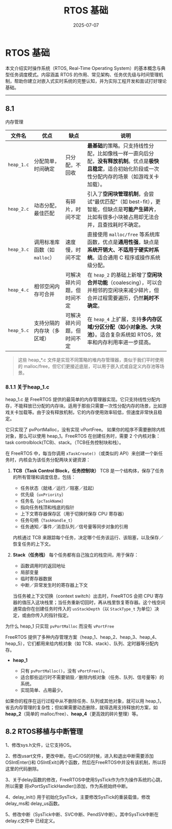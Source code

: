 ﻿---
layout: default
title: "RTOS 基础"
date: 2025-07-07
excerpt: "入门实时操作系统（RTOS）的核心概念、调度模式与典型应用，为后续深入嵌入式系统开发和项目实践打下基础。"
categories: embedded
tags:
  - RTOS
  - 嵌入式
  - 实时操作系统
---

# RTOS 基础

本文介绍实时操作系统（RTOS, Real-Time Operating System）的基本概念与典型任务调度模式。内容涵盖 RTOS 的作用、常见架构、任务优先级与时间管理机制，帮助你建立对嵌入式实时系统的完整认知，并为实际工程开发和面试打好理论基础。

---


<!--
> 基于Freertos的RTOS，来写的本篇文章

## 1. RTOS 的作用

在裸机系统中，所有的程序基本都是自己写的，所有的操作都是在一个无限的大循环 里面实现。
现实生活中的很多中小型的电子产品用的都是裸机系统，而且也能够满足需求。 
但是为什么还要学习 RTOS 编程，偏偏还要整个操作系统进来？

随着产品 要实现的功能越来越多，单纯的裸机系统已经不能够完美地解决问题，反而会使编程变得 更加复杂，如果想降低编程的难度，我们可以考虑引入 RTOS 实现多任务管理，这是使用 RTOS 的最大优势。

一般学习的第一步都是用API来实现多任务管理，RTOS的API是一个抽象的概念，实际上RTOS的API是对底层硬件的封装。

为了方便调试，还是需要去了解 RTOS 的底层原理。

FreeRTOS 版权

* FreeRTOS 由美国的 Richard Barry 于 2003 年发布，Richard Barry 是 FreeRTOS 的拥有 者和维护者，在过去的十多年中 FreeRTOS 历经了 9 个版本，与众多半导体厂商合作密切， 累计开发者数百万，是目前市场占有率最高的 RTOS。
* FreeRTOS 于 2018 年被亚马逊收购，改名为 AWS FreeRTOS，版本号升级为 V10，且 开源协议也由原来的 GPLv2+修改为 MIT，与 GPLv2+相比，MIT 更加开放，你完全可以理 解为是为所欲为的免费。V9 以前的版本还是维持原样，V10 版本相比于 V9 就是加入了一 些物联网相关的组件，内核基本不变。亚马逊收购 FreeRTOS 也是为了进军眼下炒的火热 的物联网和人工智能。



FreeRTOS 是一款 “开源免费”的实时操作系统，遵循的是 GPLv2+的许可协议。这里说 到的开源，指的是你可以免费得获取到 FreeRTOS 的源代码，且当你的产品使用了 FreeRTOS 且没有修改 FreeRTOS 内核源码的时候，你的产品的全部代码都可以闭源，不用开源，但是当 你修改了 FreeRTOS 内核源码的时候，就必须将修改的这部分开源，反馈给社区，其它应用部 分不用开源。免费的意思是无论你是个人还是公司，都可以免费地使用，不需要掏一分钱。


## 2. RTOS 的移植

FreeRTOS 包含 Demo 例程和内核源码（比较重要，我们就需要提取该目录下的大部分 文件）。
FreeRTOS 文件夹下的 Source 文件夹里面包含的是 FreeRTOS 内 核的源代码，
我们移植 FreeRTOS 的时候就需要这部分源代码；FreeRTOS 文件夹下的 Demo 文件夹里面包含了 FreeRTOS 官方为各个单片机移植好的工程代码，FreeRTOS 为了 推广自己，会给各种半导体厂商的评估板写好完整的工程程序，这些程序就放在 Demo 这 个目录下，这部分 Demo 非常有参考价值。


**往裸机工程添加 FreeRTOS 源码**

首先在裸机工程模板根目录下新建一个文件夹，命名为“FreeRTOS”，并且在 FreeRTOS 文件夹下新建两个空文件夹，
分别命名为“src” 与“port”，src 文件夹用于保存 FreeRTOS 中的核心源文件，也就是我们常说的 ‘.c 文件’，
**port 文件夹用于保存内存管理以及处理器架构相关代码**，这些代码 FreeRTOS 官方已经提供给我们的，直接使用即可，在前面已经说了，FreeRTOS 是软件，我们的开发版是硬件，软硬件必须有桥梁来连接，这些与处理器架构相 关的代码，可以称之为 RTOS 硬件接口层，它们位于 FreeRTOS/Source/Portable 文 件夹下。
“include”文件夹，它是我们需要用到 FreeRTOS 的一些头文件，将它直接拷贝。

![Rtos01](images/rtos01.png)

-->

## 8.1
内存管理


| 文件名        | 优点                  | 缺点            | 说明                                                                                   |
| ---------- | ------------------- | ------------- | ------------------------------------------------------------------------------------ |
| `heap_1.c` | 分配简单，时间确定           | 只分配，不回收       | **最基础**的策略。只支持线性分配，比如像栈一样一直向后分配，**没有释放机制**。优点是**极快且稳定**，适合初始化阶段或一次性分配内存的场景（如游戏关卡加载）。 |
| `heap_2.c` | 动态分配，最佳匹配           | 有碎片，时间不定      | 引入了**空闲块管理机制**，会尝试“最优匹配”（如 best-fit），更智能，但缺点是**可能产生碎片**，比如有很多小块被占用却无法合并，且查找耗时不确定。    |
| `heap_3.c` | 调用标准库函数（如 `malloc`） | 速度慢，时间不定      | 直接使用 `malloc/free` 等系统库函数，优点是**通用性强**，缺点是**系统开销大、不适用于硬实时系统**。适合通用 C 程序或操作系统级分配。      |
| `heap_4.c` | 相邻空闲内存可合并           | 可解决碎片问题，但时间不定 | 在 `heap_2` 的基础上新增了**空闲块合并功能**（coalescing），可以合并相邻的空闲块来减少碎片，但合并过程需要遍历，仍然**耗时不确定**。     |
| `heap_5.c` | 支持分隔的内存块（多区域）       | 可解决碎片问题，但时间不定 | 在 `heap_4` 上扩展，支持**多内存区域/分区分配（如小对象池、大块池）**。适合复杂系统如 RTOS，效率和内存利用率进一步提高。               |


> 这些 heap_*.c 文件是实现不同策略的堆内存管理器，类似于我们平时使用的 malloc/free，但它们更接近底层，可以用于嵌入式或自定义内存池等场景。


### 8.1.1 关于heap_1.c

heap_1.c 是 FreeRTOS 提供的最简单的内存管理器实现。它只支持线性分配内存，不能释放已分配的内存块。适用于那些只需要一次性分配内存的场景，比如游戏关卡加载等。由于没有释放机制，它的内存使用效率较低，但速度非常快且稳定。

它只实现了 pvPortMalloc，没有实现 vPortFree。 如果你的程序不需要删除内核对象，那么可以使用 heap_1。FreeRTOS 在创建任务时，需要 2 个内核对象：task controlblock(TCB)、stack。（TCB任务控制块和栈）。


在 FreeRTOS 中，每当你调用 `xTaskCreate()`（或类似的 API）来创建一个新任务时，内核会为该任务分配两块关键资源：

1. **TCB（Task Control Block，任务控制块）**
   TCB 是一个结构体，保存了任务的所有管理和调度信息，包括：

   * 任务状态（就绪／运行／阻塞／挂起）
   * 优先级（`uxPriority`）
   * 任务名（`pcTaskName`）
   * 指向任务栈顶和栈底的指针
   * 上下文寄存器保存区（用于切换时保存 CPU 寄存器）
   * 任务句柄（`TaskHandle_t`）
   * 任务通知／事件／消息队列／信号量等同步对象的引用

   内核通过 TCB 来跟踪每个任务，决定哪个任务该运行、该阻塞，以及保存／恢复任务的上下文。

2. **Stack（任务栈）**
   每个任务都有自己独立的栈空间，用于保存：

   * 函数调用时的返回地址
   * 局部变量
   * 临时寄存器数据
   * 中断／异常发生时的寄存器上下文

   当任务被上下文切换（context switch）出去时，FreeRTOS 会把 CPU 寄存器的值压入这块栈里；当任务重新切回时，再从栈里恢复寄存器。这个栈空间通常由你在创建任务时传入的 `usStackDepth`（以 `StackType_t` 为单位）决定，或由你传入的指针指定。



为什么 heap\_1 只实现 `pvPortMalloc` 而没有 `vPortFree`

FreeRTOS 提供了多种内存管理方案（heap\_1、heap\_2、heap\_3、heap\_4、heap\_5），它们都用来给内核对象（如 TCB、stack）、队列、定时器等分配内存。

* **heap_1**

  * 只有 `pvPortMalloc()`，没有 `vPortFree()`。
  * 适合那些运行时不需要销毁／删除内核对象（任务、队列、信号量等）的系统。
  * 实现简单、占用最少。

如果你的程序在运行过程中从不删除任务、队列或其他对象，就可以用 heap\_1，省去内存管理的复杂性；但如果需要动态删除，就得选用支持释放的方案，如 **heap\_2**（简单的 malloc/free）、**heap\_4**（更高效的碎片整理）等。


## 8.2 RTOS移植与中断管理

1、修改sys.h⽂件，让它⽀持OS。

2、修改usart⽂件，更改中断。在uC/OS的时候，进⼊和退出中断需要添加OSIntEnter()和
OSIntExit()两个函数，然后在FreeRTOS中并没有该机制，所以将这⾥的代码删除。

3、关于delay函数的修改，FreeRTOS中使⽤SysTick作为作为操作系统的⼼跳，所以需要
将xPortSysTickHandler()添加，作为系统始终中断。

4、delay_init() ⽤于初始化SysTick，主要修改SysTick的重装载值，修改delay_ms和
delay_us函数。

5、修改中断（SysTick中断、SVC中断、PendSV中断）。其中SysTick中断在delay.c⽂件中
已经定义。